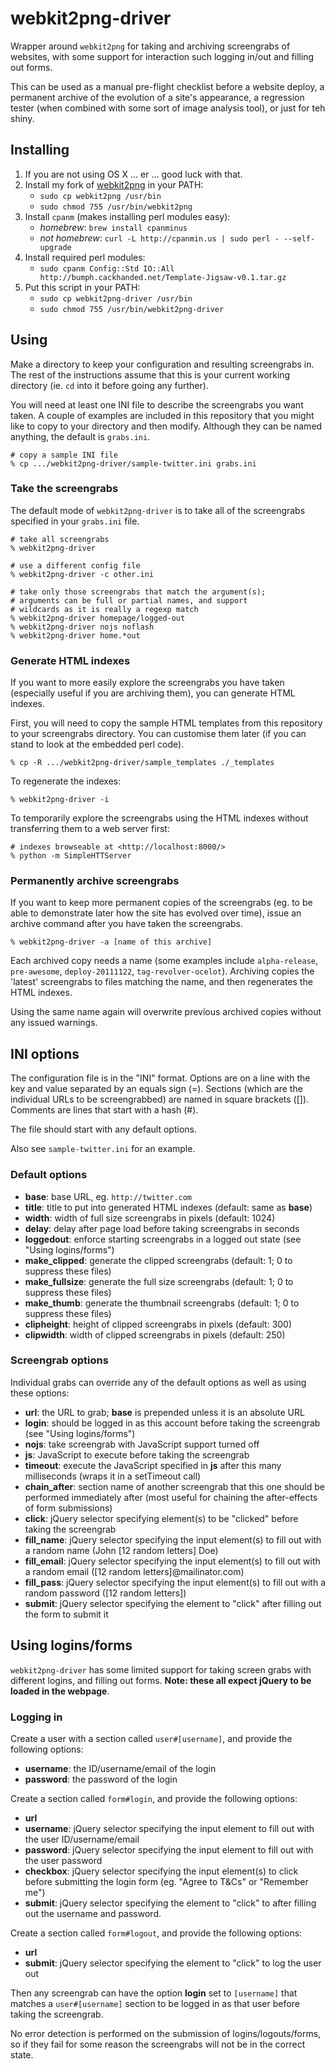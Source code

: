 webkit2png-driver
=================
Wrapper around `webkit2png` for taking and archiving screengrabs of websites,
with some support for interaction such logging in/out and filling out forms.

This can be used as a manual pre-flight checklist before a website deploy, a
permanent archive of the evolution of a site's appearance, a regression tester
(when combined with some sort of image analysis tool), or just for teh shiny.

Installing
----------
1. If you are not using OS X ... er ... good luck with that.
1. Install my fork of [webkit2png][webkit2png] in your PATH:
   * `sudo cp webkit2png /usr/bin`
   * `sudo chmod 755 /usr/bin/webkit2png`
1. Install `cpanm` (makes installing perl modules easy):
   * *homebrew*: `brew install cpanminus`
   * *not homebrew*: `curl -L http://cpanmin.us | sudo perl - --self-upgrade`
1. Install required perl modules:
   * `sudo cpanm Config::Std IO::All http://bumph.cackhanded.net/Template-Jigsaw-v0.1.tar.gz`
1. Put this script in your PATH:
   * `sudo cp webkit2png-driver /usr/bin`
   * `sudo chmod 755 /usr/bin/webkit2png-driver`

Using
-----
Make a directory to keep your configuration and resulting screengrabs in.
The rest of the instructions assume that this is your current working 
directory (ie. `cd` into it before going any further).

You will need at least one INI file to describe the screengrabs you want
taken. A couple of examples are included in this repository that you might
like to copy to your directory and then modify. Although they can be named
anything, the default is `grabs.ini`.

    # copy a sample INI file
    % cp .../webkit2png-driver/sample-twitter.ini grabs.ini


### Take the screengrabs

The default mode of `webkit2png-driver` is to take all of the screengrabs
specified in your `grabs.ini` file.

    # take all screengrabs
    % webkit2png-driver
    
    # use a different config file
    % webkit2png-driver -c other.ini
    
    # take only those screengrabs that match the argument(s);
    # arguments can be full or partial names, and support
    # wildcards as it is really a regexp match
    % webkit2png-driver homepage/logged-out
    % webkit2png-driver nojs noflash
    % webkit2png-driver home.*out

### Generate HTML indexes

If you want to more easily explore the screengrabs you have taken (especially
useful if you are archiving them), you can generate HTML indexes.

First, you will need to copy the sample HTML templates from this repository 
to your screengrabs directory. You can customise them later (if you can
stand to look at the embedded perl code).

    % cp -R .../webkit2png-driver/sample_templates ./_templates
    
To regenerate the indexes:

    % webkit2png-driver -i

To temporarily explore the screengrabs using the HTML indexes without
transferring them to a web server first:

    # indexes browseable at <http://localhost:8000/>
    % python -m SimpleHTTServer
    
### Permanently archive screengrabs

If you want to keep more permanent copies of the screengrabs (eg. to be able
to demonstrate later how the site has evolved over time), issue an archive
command after you have taken the screengrabs.

    % webkit2png-driver -a [name of this archive]

Each archived copy needs a name (some examples include `alpha-release`,
`pre-awesome`, `deploy-20111122`, `tag-revolver-ocelot`). Archiving copies
the 'latest' screengrabs to files matching the name, and then regenerates
the HTML indexes.

Using the same name again will overwrite previous archived copies without
any issued warnings.


INI options
-----------
The configuration file is in the "INI" format. Options are on a line with 
the key and value separated by an equals sign (=). Sections (which are the
individual URLs to be screengrabbed) are named in square brackets ([]).
Comments are lines that start with a hash (#).

The file should start with any default options.

Also see `sample-twitter.ini` for an example.

### Default options

* **base**: base URL, eg. `http://twitter.com`
* **title**: title to put into generated HTML indexes
  (default: same as **base**)
* **width**: width of full size screengrabs in pixels
  (default: 1024)
* **delay**: delay after page load before taking screengrabs in seconds
* **loggedout**: enforce starting screengrabs in a logged out state
  (see "Using logins/forms")
* **make_clipped**: generate the clipped screengrabs 
  (default: 1; 0 to suppress these files)
* **make_fullsize**: generate the full size screengrabs
  (default: 1; 0 to suppress these files)
* **make_thumb**: generate the thumbnail screengrabs
  (default: 1; 0 to suppress these files)
* **clipheight**: height of clipped screengrabs in pixels
  (default: 300)
* **clipwidth**: width of clipped screengrabs in pixels
  (default: 250)

### Screengrab options

Individual grabs can override any of the default options as well as using 
these options:

* **url**: the URL to grab; **base** is prepended unless it is an absolute URL
* **login**: should be logged in as this account before taking the screengrab
  (see "Using logins/forms")
* **nojs**: take screengrab with JavaScript support turned off
* **js**: JavaScript to execute before taking the screengrab
* **timeout**: execute the JavaScript specified in **js** after 
  this many milliseconds (wraps it in a setTimeout call)
* **chain_after**: section name of another screengrab that this one should
  be performed immediately after (most useful for chaining the after-effects
  of form submissions)
* **click**: jQuery selector specifying element(s) to be "clicked" before
  taking the screengrab
* **fill_name**: jQuery selector specifying the input element(s) to fill out
  with a random name (John [12 random letters] Doe)
* **fill_email**: jQuery selector specifying the input element(s) to fill out 
  with a random email ([12 random letters]@mailinator.com)
* **fill_pass**: jQuery selector specifying the input element(s) to fill out 
  with a random password ([12 random letters])
* **submit**: jQuery selector specifying the element to "click" after
  filling out the form to submit it

Using logins/forms
------------------
`webkit2png-driver` has some limited support for taking screen grabs with
different logins, and filling out forms. **Note: these all expect jQuery to be
loaded in the webpage**.

### Logging in

Create a user with a section called `user#[username]`, and provide the 
following options:

* **username**: the ID/username/email of the login
* **password**: the password of the login

Create a section called `form#login`, and provide the following options:

* **url**
* **username**: jQuery selector specifying the input element to fill out
  with the user ID/username/email
* **password**: jQuery selector specifying the input element to fill out
  with the user password
* **checkbox**: jQuery selector specifying the input element(s) to click
  before submitting the login form (eg. "Agree to T&Cs" or "Remember me")
* **submit**: jQuery selector specifying the element to "click" to after
  filling out the username and password.

Create a section called `form#logout`, and provide the following options:

* **url**
* **submit**: jQuery selector specifying the element to "click" to log the
  user out

Then any screengrab can have the option **login** set to `[username]`
that matches a `user#[username]` section to be logged in as that user before
taking the screengrab.

No error detection is performed on the submission of logins/logouts/forms,
so if they fail for some reason the screengrabs will not be in the correct 
state.


[webkit2png]: https://github.com/norm/webkit2png
